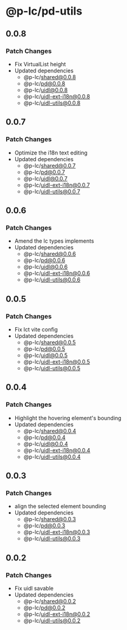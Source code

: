 # @p-lc/pd-utils

## 0.0.8

### Patch Changes

- Fix VirtualList height
- Updated dependencies
  - @p-lc/shared@0.0.8
  - @p-lc/pd@0.0.8
  - @p-lc/uidl@0.0.8
  - @p-lc/uidl-ext-i18n@0.0.8
  - @p-lc/uidl-utils@0.0.8

## 0.0.7

### Patch Changes

- Optimize the i18n text editing
- Updated dependencies
  - @p-lc/shared@0.0.7
  - @p-lc/pd@0.0.7
  - @p-lc/uidl@0.0.7
  - @p-lc/uidl-ext-i18n@0.0.7
  - @p-lc/uidl-utils@0.0.7

## 0.0.6

### Patch Changes

- Amend the lc types implements
- Updated dependencies
  - @p-lc/shared@0.0.6
  - @p-lc/pd@0.0.6
  - @p-lc/uidl@0.0.6
  - @p-lc/uidl-ext-i18n@0.0.6
  - @p-lc/uidl-utils@0.0.6

## 0.0.5

### Patch Changes

- Fix lct vite config
- Updated dependencies
  - @p-lc/shared@0.0.5
  - @p-lc/pd@0.0.5
  - @p-lc/uidl@0.0.5
  - @p-lc/uidl-ext-i18n@0.0.5
  - @p-lc/uidl-utils@0.0.5

## 0.0.4

### Patch Changes

- Highlight the hovering element's bounding
- Updated dependencies
  - @p-lc/shared@0.0.4
  - @p-lc/pd@0.0.4
  - @p-lc/uidl@0.0.4
  - @p-lc/uidl-ext-i18n@0.0.4
  - @p-lc/uidl-utils@0.0.4

## 0.0.3

### Patch Changes

- align the selected element bounding
- Updated dependencies
  - @p-lc/shared@0.0.3
  - @p-lc/pd@0.0.3
  - @p-lc/uidl-ext-i18n@0.0.3
  - @p-lc/uidl-utils@0.0.3

## 0.0.2

### Patch Changes

- Fix uidl savable
- Updated dependencies
  - @p-lc/shared@0.0.2
  - @p-lc/pd@0.0.2
  - @p-lc/uidl-ext-i18n@0.0.2
  - @p-lc/uidl-utils@0.0.2
